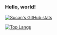 ### Hello, world!

<!--
**sucangit/sucangit** is a ✨ _special_ ✨ repository because its `README.md` (this file) appears on your GitHub profile.

Here are some ideas to get you started:

- 🔭 I’m currently working on ...
- 🌱 I’m currently learning ...
- 👯 I’m looking to collaborate on ...
- 🤔 I’m looking for help with ...
- 💬 Ask me about ...
- 📫 How to reach me: ...
- 😄 Pronouns: ...
- ⚡ Fun fact: ...
-->

[![Sucan's GitHub stats](https://github-readme-stats.vercel.app/api?username=sucangit&show_icons=true&title_color=FC4349&text_color=6DBCDB&icon_color=F3B562&bg_color=FFFFFF&include_all_commits=true&count_private=true&)](https://github.com/sucangit)

[![Top Langs](https://github-readme-stats.vercel.app/api/top-langs/?username=sucangit&hide=css,html&layout=compact&card_width=450)](https://github.com/sucangit)

